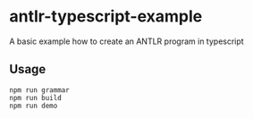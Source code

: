 # antlr-typescript-example

A basic example how to create an ANTLR program in typescript

## Usage

```
npm run grammar
npm run build
npm run demo
```